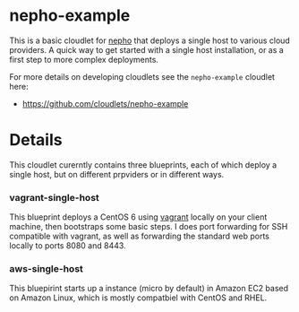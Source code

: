 nepho-example
=============

This is a basic cloudlet for [nepho](http://github.com/huit/nepho) that deploys a single host to various cloud providers. A quick way to get started with a single host installation, or as a first step to more complex deployments.

For more details on developing cloudlets see the `nepho-example` cloudlet here:

- https://github.com/cloudlets/nepho-example

Details
=======

This cloudlet curerntly contains three blueprints, each of which deploy a single host, but on different prpviders or in different ways.

### vagrant-single-host

This blueprint deploys a CentOS 6 using [vagrant](http://vagrantup.com) locally on your client machine, then bootstraps some basic steps. I does port forwarding for SSH compatible with vagrant, as well as forwarding the standard web ports locally to ports 8080 and 8443.

### aws-single-host

This bluepirint starts up a instance (micro by default) in Amazon EC2 based on Amazon Linux, which is mostly compatbiel with CentOS and RHEL.

### 